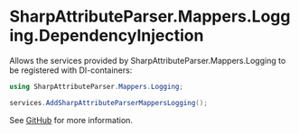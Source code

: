 # SharpAttributeParser.Mappers.Logging.DependencyInjection

Allows the services provided by SharpAttributeParser.Mappers.Logging to be registered with DI-containers:

```csharp
using SharpAttributeParser.Mappers.Logging;

services.AddSharpAttributeParserMappersLogging();
```

See [GitHub](https://github.com/ErikWe/sharp-attribute-parser) for more information.